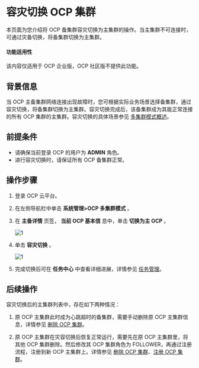 # 容灾切换 OCP 集群

本页面为您介绍将 OCP 备集群容灾切换为主集群的操作。当主集群不可连接时，可通过灾备切换，将备集群切换为主集群。

<main id="notice" type='notice'>
<h4>功能适用性</h4>
<p>该内容仅适用于 OCP 企业版，OCP 社区版不提供此功能。</p>
</main>

## 背景信息

当 OCP 主备集群网络连接出现故障时，您可根据实际业务场景选择备集群，通过容灾切换，将备集群切换为主集群。容灾切换完成后，该备集群成为其能正常连接的所有 OCP 集群的主集群。容灾切换的具体场景参见 [多集群模式概述](../300.ocp-multi-cluster-mode/100.overview-of-multi-cluster-mode.md)。

## 前提条件

* 请确保当前登录 OCP 的用户为 **ADMIN** 角色。
* 进行容灾切换时，请保证所有 OCP 备集群正常。

## 操作步骤

1. 登录 OCP 云平台。

2. 在左侧导航栏中单击 **系统管理\>OCP 多集群模式** 。

3. 在 **主备详情** 页签， **当前 OCP 基本信** 息中，单击 **切换为主 OCP** 。

   ![1](https://help-static-aliyun-doc.aliyuncs.com/assets/img/zh-CN/5895772261/p280268.png)

4. 单击 **容灾切换** 。

   ![1](https://help-static-aliyun-doc.aliyuncs.com/assets/img/zh-CN/5895772261/p280272.png)

5. 完成切换后可在 **任务中心** 中查看详细进展，详情参见 [任务管理](../../1600.system-management-features/600.manage-tasks.md)。

## 后续操作

容灾切换后的主集群列表中，存在如下两种情况：

1. 原 OCP 主集群此时成为心跳超时的备集群，需要手动删除原 OCP 主集群信息，详情参见 [删除 OCP 集群](../300.ocp-multi-cluster-mode/700.delete-an-ocp-cluster.md)。

2. 原 OCP 主集群在灾容切换后恢复正常运行，需要先在原 OCP 主集群里，将其他 OCP 集群删除。然后修改其 OCP 集群角色为 FOLLOWER，再通过注册流程，注册到新 OCP 主集群上。详情参见 [删除 OCP 集群](../300.ocp-multi-cluster-mode/700.delete-an-ocp-cluster.md)、[注册 OCP 集群](../300.ocp-multi-cluster-mode/200.register-an-ocp-cluster.md)。
